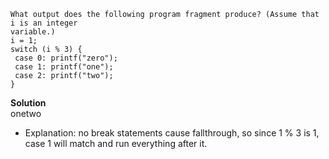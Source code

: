 ```
What output does the following program fragment produce? (Assume that i is an integer
variable.)
i = 1; 
switch (i % 3) {
 case 0: printf("zero");
 case 1: printf("one");
 case 2: printf("two");
}
```

**Solution**  
onetwo
- Explanation:
    no break statements cause fallthrough, so since 1 % 3 is 1, case 1 will match and run everything after it.